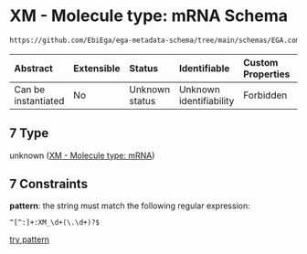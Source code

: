 # XM - Molecule type: mRNA Schema

```txt
https://github.com/EbiEga/ega-metadata-schema/tree/main/schemas/EGA.common-definitions.json#/definitions/curie_refseq_pattern/oneOf/7
```



| Abstract            | Extensible | Status         | Identifiable            | Custom Properties | Additional Properties | Access Restrictions | Defined In                                                                                           |
| :------------------ | :--------- | :------------- | :---------------------- | :---------------- | :-------------------- | :------------------ | :--------------------------------------------------------------------------------------------------- |
| Can be instantiated | No         | Unknown status | Unknown identifiability | Forbidden         | Allowed               | none                | [EGA.common-definitions.json\*](../../../schemas/EGA.common-definitions.json "open original schema") |

## 7 Type

unknown ([XM - Molecule type: mRNA](ega-12-definitions-refseq-accessions-data1098-curie-pattern-oneof-xm---molecule-type-mrna.md))

## 7 Constraints

**pattern**: the string must match the following regular expression:&#x20;

```regexp
^[^:]+:XM_\d+(\.\d+)?$
```

[try pattern](https://regexr.com/?expression=%5E%5B%5E%3A%5D%2B%3AXM_%5Cd%2B\(%5C.%5Cd%2B\)%3F%24 "try regular expression with regexr.com")
